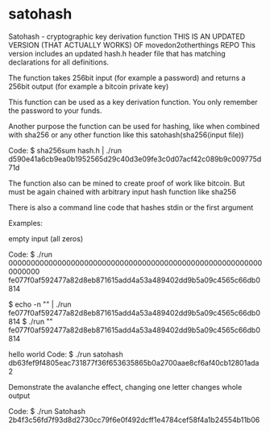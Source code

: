 # satohash
Satohash - cryptographic key derivation function
THIS IS AN UPDATED VERSION (THAT ACTUALLY WORKS) OF movedon2otherthings REPO
This version includes an updated hash.h header file that has matching declarations for all definitions.


The function takes 256bit input (for example a password) and returns a 256bit output (for example a bitcoin private key)

This function can be used as a key derivation function. You only remember the password to your funds.

Another purpose the function can be used for hashing, like when combined with sha256 or any other function like this satohash(sha256(input file))

Code:
$ sha256sum hash.h | ./run
d590e41a6cb9ea0b1952565d29c40d3e09fe3c0d07acf42c089b9c009775d71d

The function also can be mined to create proof of work like bitcoin. But must be again chained with arbitrary input hash function like sha256

There is also a command line code that hashes stdin or the first argument

Examples:

empty input (all zeros)

Code:
$ ./run 0000000000000000000000000000000000000000000000000000000000000000
fe077f0af592477a82d8eb871615add4a53a489402dd9b5a09c4565c66db0814

$ echo -n "" | ./run 
fe077f0af592477a82d8eb871615add4a53a489402dd9b5a09c4565c66db0814
$ ./run ""
fe077f0af592477a82d8eb871615add4a53a489402dd9b5a09c4565c66db0814

hello world
Code:
$ ./run satohash
db63fef9f4805eac731877f36f653635865b0a2700aae8cf6af40cb12801ada2

Demonstrate the avalanche effect, changing one letter changes whole output

Code:
$ ./run Satohash
2b4f3c56fd7f93d8d2730cc79f6e0f492dcff1e4784cef58f4a1b24554b11b06
